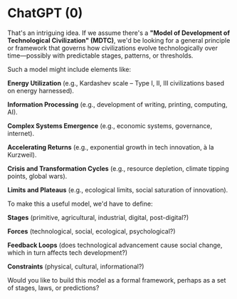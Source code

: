 # ChatGPT (0)

That's an intriguing idea. If we assume there's a **"Model of Development of Technological Civilization" (MDTC)**, we'd be looking for a general principle or framework that governs how civilizations evolve technologically over time—possibly with predictable stages, patterns, or thresholds.

Such a model might include elements like:

**Energy Utilization** (e.g., Kardashev scale – Type I, II, III civilizations based on energy harnessed).

**Information Processing** (e.g., development of writing, printing, computing, AI).

**Complex Systems Emergence** (e.g., economic systems, governance, internet).

**Accelerating Returns** (e.g., exponential growth in tech innovation, à la Kurzweil).

**Crisis and Transformation Cycles** (e.g., resource depletion, climate tipping points, global wars).

**Limits and Plateaus** (e.g., ecological limits, social saturation of innovation).

To make this a useful model, we'd have to define:

**Stages** (primitive, agricultural, industrial, digital, post-digital?)

**Forces** (technological, social, ecological, psychological?)

**Feedback Loops** (does technological advancement cause social change, which in turn affects tech development?)

**Constraints** (physical, cultural, informational?)

Would you like to build this model as a formal framework, perhaps as a set of stages, laws, or predictions?